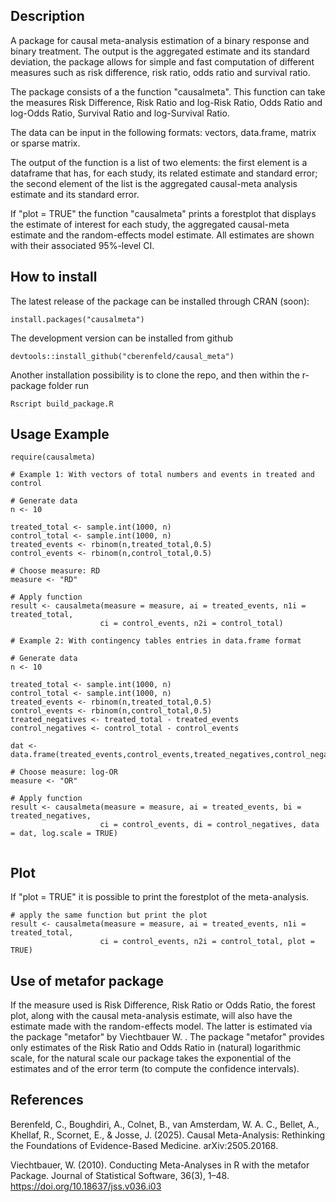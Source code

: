 ## Description

A package for causal meta-analysis estimation of a binary response and binary treatment. The output is the aggregated estimate and its standard deviation, the package allows for simple and fast computation of different measures such as risk difference, risk ratio, odds ratio and survival ratio.

The package consists of a the function "causalmeta". This function can take the measures Risk Difference, Risk Ratio and log-Risk Ratio, Odds Ratio and log-Odds Ratio, Survival Ratio and log-Survival Ratio.

The data can be input in the following formats: vectors, data.frame, matrix or sparse matrix.

The output of the function is a list of two elements: the first element is a dataframe that has, for each study, its related estimate and standard error; the second element of the list is the aggregated causal-meta analysis estimate and its standard error.

If "plot = TRUE" the function "causalmeta" prints a forestplot that displays the estimate of interest for each study, the aggregated causal-meta estimate and the random-effects model estimate. All estimates are shown with their associated 95%-level CI.

## How to install

The latest release of the package can be installed through CRAN (soon):

```{r, eval = FALSE}
install.packages("causalmeta")
```

The development version can be installed from github

```{r, eval = FALSE}
devtools::install_github("cberenfeld/causal_meta")
```

Another installation possibility is to clone the repo, and then within the r-package folder run

```{r, eval = FALSE}
Rscript build_package.R
```

## Usage Example

```{r}
require(causalmeta)

# Example 1: With vectors of total numbers and events in treated and control

# Generate data
n <- 10

treated_total <- sample.int(1000, n)
control_total <- sample.int(1000, n)
treated_events <- rbinom(n,treated_total,0.5)
control_events <- rbinom(n,control_total,0.5)

# Choose measure: RD
measure <- "RD"

# Apply function
result <- causalmeta(measure = measure, ai = treated_events, n1i = treated_total,
                    ci = control_events, n2i = control_total)

# Example 2: With contingency tables entries in data.frame format

# Generate data
n <- 10

treated_total <- sample.int(1000, n)
control_total <- sample.int(1000, n)
treated_events <- rbinom(n,treated_total,0.5)
control_events <- rbinom(n,control_total,0.5)
treated_negatives <- treated_total - treated_events
control_negatives <- control_total - control_events

dat <- data.frame(treated_events,control_events,treated_negatives,control_negatives)

# Choose measure: log-OR
measure <- "OR"

# Apply function
result <- causalmeta(measure = measure, ai = treated_events, bi = treated_negatives,
                    ci = control_events, di = control_negatives, data = dat, log.scale = TRUE)


```

## Plot

If "plot = TRUE" it is possible to print the forestplot of the meta-analysis.

```{r my-forest-plot, fig.width=9, fig.height=6, out.width='100%'}
# apply the same function but print the plot
result <- causalmeta(measure = measure, ai = treated_events, n1i = treated_total,
                    ci = control_events, n2i = control_total, plot = TRUE)
```

## Use of metafor package

If the measure used is Risk Difference, Risk Ratio or Odds Ratio, the forest plot, along with the causal meta-analysis estimate, will also have the estimate made with the random-effects model. The latter is estimated via the package "metafor" by Viechtbauer W. . The package "metafor" provides only estimates of the Risk Ratio and Odds Ratio in (natural) logarithmic scale, for the natural scale our package takes the exponential of the estimates and of the error term (to compute the confidence intervals).

## References

Berenfeld, C., Boughdiri, A., Colnet, B., van Amsterdam, W. A. C., Bellet, A., Khellaf, R., Scornet, E., & Josse, J. (2025). Causal Meta-Analysis: Rethinking the Foundations of Evidence-Based Medicine. arXiv:2505.20168.

Viechtbauer, W. (2010). Conducting Meta-Analyses in R with the metafor Package. Journal of Statistical Software, 36(3), 1–48. https://doi.org/10.18637/jss.v036.i03
